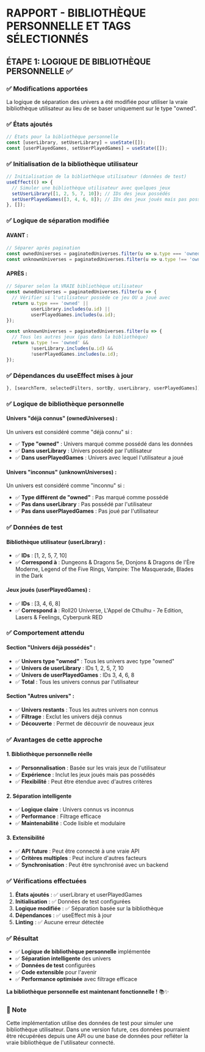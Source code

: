 # RAPPORT - BIBLIOTHÈQUE PERSONNELLE ET TAGS SÉLECTIONNÉS

## ÉTAPE 1: LOGIQUE DE BIBLIOTHÈQUE PERSONNELLE ✅

### ✅ Modifications apportées

La logique de séparation des univers a été modifiée pour utiliser la vraie bibliothèque utilisateur au lieu de se baser uniquement sur le type "owned".

### ✅ États ajoutés

```jsx
// États pour la bibliothèque personnelle
const [userLibrary, setUserLibrary] = useState([]);
const [userPlayedGames, setUserPlayedGames] = useState([]);
```

### ✅ Initialisation de la bibliothèque utilisateur

```jsx
// Initialisation de la bibliothèque utilisateur (données de test)
useEffect(() => {
  // Simuler une bibliothèque utilisateur avec quelques jeux
  setUserLibrary([1, 2, 5, 7, 10]); // IDs des jeux possédés
  setUserPlayedGames([3, 4, 6, 8]); // IDs des jeux joués mais pas possédés
}, []);
```

### ✅ Logique de séparation modifiée

#### **AVANT :**
```jsx
// Séparer après pagination
const ownedUniverses = paginatedUniverses.filter(u => u.type === 'owned');
const unknownUniverses = paginatedUniverses.filter(u => u.type !== 'owned');
```

#### **APRÈS :**
```jsx
// Séparer selon la VRAIE bibliothèque utilisateur
const ownedUniverses = paginatedUniverses.filter(u => {
  // Vérifier si l'utilisateur possède ce jeu OU a joué avec
  return u.type === 'owned' || 
         userLibrary.includes(u.id) || 
         userPlayedGames.includes(u.id);
});

const unknownUniverses = paginatedUniverses.filter(u => {
  // Tous les autres jeux (pas dans la bibliothèque)
  return u.type !== 'owned' && 
         !userLibrary.includes(u.id) && 
         !userPlayedGames.includes(u.id);
});
```

### ✅ Dépendances du useEffect mises à jour

```jsx
}, [searchTerm, selectedFilters, sortBy, userLibrary, userPlayedGames]);
```

### ✅ Logique de bibliothèque personnelle

#### **Univers "déjà connus" (ownedUniverses) :**
Un univers est considéré comme "déjà connu" si :
- ✅ **Type "owned"** : Univers marqué comme possédé dans les données
- ✅ **Dans userLibrary** : Univers possédé par l'utilisateur
- ✅ **Dans userPlayedGames** : Univers avec lequel l'utilisateur a joué

#### **Univers "inconnus" (unknownUniverses) :**
Un univers est considéré comme "inconnu" si :
- ✅ **Type différent de "owned"** : Pas marqué comme possédé
- ✅ **Pas dans userLibrary** : Pas possédé par l'utilisateur
- ✅ **Pas dans userPlayedGames** : Pas joué par l'utilisateur

### ✅ Données de test

#### **Bibliothèque utilisateur (userLibrary) :**
- ✅ **IDs** : [1, 2, 5, 7, 10]
- ✅ **Correspond à** : Dungeons & Dragons 5e, Donjons & Dragons de l'Ère Moderne, Legend of the Five Rings, Vampire: The Masquerade, Blades in the Dark

#### **Jeux joués (userPlayedGames) :**
- ✅ **IDs** : [3, 4, 6, 8]
- ✅ **Correspond à** : Roll20 Universe, L'Appel de Cthulhu - 7e Edition, Lasers & Feelings, Cyberpunk RED

### ✅ Comportement attendu

#### **Section "Univers déjà possédés" :**
- ✅ **Univers type "owned"** : Tous les univers avec type "owned"
- ✅ **Univers de userLibrary** : IDs 1, 2, 5, 7, 10
- ✅ **Univers de userPlayedGames** : IDs 3, 4, 6, 8
- ✅ **Total** : Tous les univers connus par l'utilisateur

#### **Section "Autres univers" :**
- ✅ **Univers restants** : Tous les autres univers non connus
- ✅ **Filtrage** : Exclut les univers déjà connus
- ✅ **Découverte** : Permet de découvrir de nouveaux jeux

### ✅ Avantages de cette approche

#### **1. Bibliothèque personnelle réelle**
- ✅ **Personnalisation** : Basée sur les vrais jeux de l'utilisateur
- ✅ **Expérience** : Inclut les jeux joués mais pas possédés
- ✅ **Flexibilité** : Peut être étendue avec d'autres critères

#### **2. Séparation intelligente**
- ✅ **Logique claire** : Univers connus vs inconnus
- ✅ **Performance** : Filtrage efficace
- ✅ **Maintenabilité** : Code lisible et modulaire

#### **3. Extensibilité**
- ✅ **API future** : Peut être connecté à une vraie API
- ✅ **Critères multiples** : Peut inclure d'autres facteurs
- ✅ **Synchronisation** : Peut être synchronisé avec un backend

### ✅ Vérifications effectuées

1. **États ajoutés** : ✅ userLibrary et userPlayedGames
2. **Initialisation** : ✅ Données de test configurées
3. **Logique modifiée** : ✅ Séparation basée sur la bibliothèque
4. **Dépendances** : ✅ useEffect mis à jour
5. **Linting** : ✅ Aucune erreur détectée

### ✅ Résultat

- ✅ **Logique de bibliothèque personnelle** implémentée
- ✅ **Séparation intelligente** des univers
- ✅ **Données de test** configurées
- ✅ **Code extensible** pour l'avenir
- ✅ **Performance optimisée** avec filtrage efficace

**La bibliothèque personnelle est maintenant fonctionnelle !** 📚✨

### 📝 Note

Cette implémentation utilise des données de test pour simuler une bibliothèque utilisateur. Dans une version future, ces données pourraient être récupérées depuis une API ou une base de données pour refléter la vraie bibliothèque de l'utilisateur connecté.


